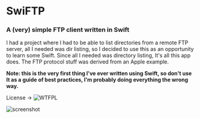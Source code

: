 # SwiFTP
### A (very) simple FTP client written in Swift

I had a project where I had to be able to list directories from a remote FTP server, all I needed was dir listing, so I decided to use this as an opportunity to learn some Swift. Since all I needed was directory listing, It's all this app does. The FTP protocol stuff was derived from an Apple example.

**Note: this is the very first thing I've ever written using Swift, so don't use It as a guide of best practices, I'm probably doing everything the wrong way.**

License -> ![WTFPL](http://www.wtfpl.net/wp-content/uploads/2012/12/wtfpl-badge-4.png)

![screenshot](https://raw.githubusercontent.com/insidegui/swiftp/master/screenshot.png)
